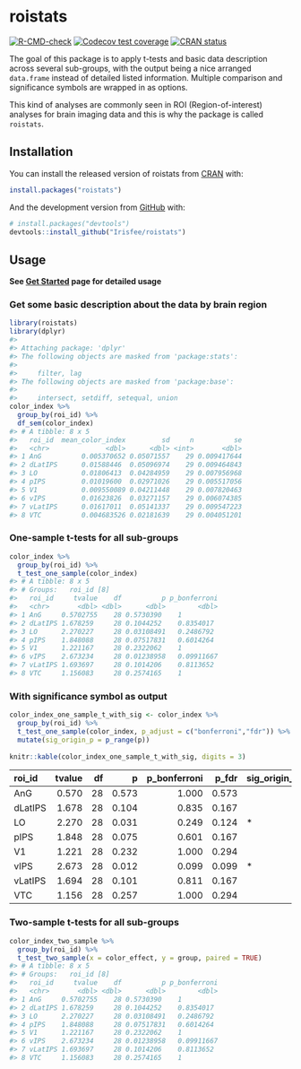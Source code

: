 
<!-- README.md is generated from README.Rmd. Please edit that file -->

# roistats

<!-- badges: start -->

[![R-CMD-check](https://github.com/Irisfee/roistats/workflows/R-CMD-check/badge.svg)](https://github.com/Irisfee/roistats/actions)
[![Codecov test
coverage](https://codecov.io/gh/Irisfee/roistats/branch/main/graph/badge.svg)](https://codecov.io/gh/Irisfee/roistats?branch=main)
[![CRAN
status](https://www.r-pkg.org/badges/version/roistats)](https://CRAN.R-project.org/package=roistats)
<!-- badges: end -->

The goal of this package is to apply t-tests and basic data description
across several sub-groups, with the output being a nice arranged
`data.frame` instead of detailed listed information. Multiple comparison
and significance symbols are wrapped in as options.

This kind of analyses are commonly seen in ROI (Region-of-interest)
analyses for brain imaging data and this is why the package is called
`roistats`.

## Installation

You can install the released version of roistats from
[CRAN](https://CRAN.R-project.org) with:

``` r
install.packages("roistats")
```

And the development version from [GitHub](https://github.com/) with:

``` r
# install.packages("devtools")
devtools::install_github("Irisfee/roistats")
```

## Usage

**See [Get
Started](https://irisfee.github.io/roistats/articles/get_started.html)
page for detailed usage**

### Get some basic description about the data by brain region

``` r
library(roistats)
library(dplyr)
#> 
#> Attaching package: 'dplyr'
#> The following objects are masked from 'package:stats':
#> 
#>     filter, lag
#> The following objects are masked from 'package:base':
#> 
#>     intersect, setdiff, setequal, union
color_index %>% 
  group_by(roi_id) %>%   
  df_sem(color_index) 
#> # A tibble: 8 x 5
#>   roi_id  mean_color_index         sd     n          se
#>   <chr>              <dbl>      <dbl> <int>       <dbl>
#> 1 AnG          0.005370652 0.05071557    29 0.009417644
#> 2 dLatIPS      0.01588446  0.05096974    29 0.009464843
#> 3 LO           0.01806413  0.04284959    29 0.007956968
#> 4 pIPS         0.01019600  0.02971026    29 0.005517056
#> 5 V1           0.009550089 0.04211448    29 0.007820463
#> 6 vIPS         0.01623826  0.03271157    29 0.006074385
#> 7 vLatIPS      0.01617011  0.05141337    29 0.009547223
#> 8 VTC          0.004683526 0.02181639    29 0.004051201
```

### One-sample t-tests for all sub-groups

``` r
color_index %>% 
  group_by(roi_id) %>% 
  t_test_one_sample(color_index)
#> # A tibble: 8 x 5
#> # Groups:   roi_id [8]
#>   roi_id     tvalue    df          p p_bonferroni
#>   <chr>       <dbl> <dbl>      <dbl>        <dbl>
#> 1 AnG     0.5702755    28 0.5730390    1         
#> 2 dLatIPS 1.678259     28 0.1044252    0.8354017 
#> 3 LO      2.270227     28 0.03108491   0.2486792 
#> 4 pIPS    1.848088     28 0.07517831   0.6014264 
#> 5 V1      1.221167     28 0.2322062    1         
#> 6 vIPS    2.673234     28 0.01238958   0.09911667
#> 7 vLatIPS 1.693697     28 0.1014206    0.8113652 
#> 8 VTC     1.156083     28 0.2574165    1
```

### With significance symbol as output

``` r
color_index_one_sample_t_with_sig <- color_index %>% 
  group_by(roi_id) %>% 
  t_test_one_sample(color_index, p_adjust = c("bonferroni","fdr")) %>% 
  mutate(sig_origin_p = p_range(p))
  
knitr::kable(color_index_one_sample_t_with_sig, digits = 3)
```

| roi\_id | tvalue | df |     p | p\_bonferroni | p\_fdr | sig\_origin\_p |
| :------ | -----: | -: | ----: | ------------: | -----: | :------------- |
| AnG     |  0.570 | 28 | 0.573 |         1.000 |  0.573 |                |
| dLatIPS |  1.678 | 28 | 0.104 |         0.835 |  0.167 |                |
| LO      |  2.270 | 28 | 0.031 |         0.249 |  0.124 | \*             |
| pIPS    |  1.848 | 28 | 0.075 |         0.601 |  0.167 |                |
| V1      |  1.221 | 28 | 0.232 |         1.000 |  0.294 |                |
| vIPS    |  2.673 | 28 | 0.012 |         0.099 |  0.099 | \*             |
| vLatIPS |  1.694 | 28 | 0.101 |         0.811 |  0.167 |                |
| VTC     |  1.156 | 28 | 0.257 |         1.000 |  0.294 |                |

### Two-sample t-tests for all sub-groups

``` r
color_index_two_sample %>% 
  group_by(roi_id) %>% 
  t_test_two_sample(x = color_effect, y = group, paired = TRUE)
#> # A tibble: 8 x 5
#> # Groups:   roi_id [8]
#>   roi_id     tvalue    df          p p_bonferroni
#>   <chr>       <dbl> <dbl>      <dbl>        <dbl>
#> 1 AnG     0.5702755    28 0.5730390    1         
#> 2 dLatIPS 1.678259     28 0.1044252    0.8354017 
#> 3 LO      2.270227     28 0.03108491   0.2486792 
#> 4 pIPS    1.848088     28 0.07517831   0.6014264 
#> 5 V1      1.221167     28 0.2322062    1         
#> 6 vIPS    2.673234     28 0.01238958   0.09911667
#> 7 vLatIPS 1.693697     28 0.1014206    0.8113652 
#> 8 VTC     1.156083     28 0.2574165    1
```
